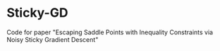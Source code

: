 # Sticky-GD
Code for paper "Escaping Saddle Points with Inequality Constraints via Noisy Sticky Gradient Descent"
